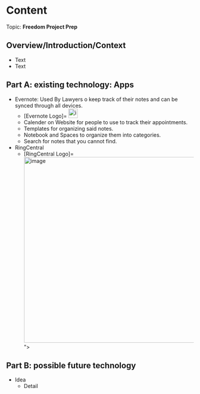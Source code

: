 # Content
Topic: **Freedom Project Prep**

## Overview/Introduction/Context
* Text
* Text

## Part A: existing technology: Apps
* Evernote: Used By Lawyers o keep track of their notes and can be synced through all devices.
  * [Evernote Logo]=     <img width="25" height="25" alt="image" src="https://github.com/user-attachments/assets/e9ea3985-7919-4a30-87fa-71412d0ec56c">
  * Calender on Website for people to use to track their appointments.
  * Templates for organizing said notes.
  * Notebook and Spaces to organize them into categories.
  * Search for notes that you cannot find.
* RingCentral
  * [RingCentral Logo]=   <img width="500" height="500" alt="image" src="https://github.com/user-attachments/assets/c8e86033-2dd2-4adb-a2a0-0c8c4ca5b139" />
">

## Part B: possible future technology
* Idea
  * Detail

